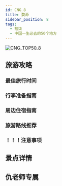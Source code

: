```yaml
---
id: CNG_8
title: 婺源
sidebar_position: 8
tags:
  - 拾柒
  - 中国一生必去的50个地方
---
```

![CNG_TOP50_8](/img/love/CNG_TOP50/8.png)

## 旅游攻略

### 最佳旅行时间

### 行李准备指南

### 周边住宿指南

### 旅游路线推荐

### ！！！注意事项

## 景点详情

## 仇老师专属
